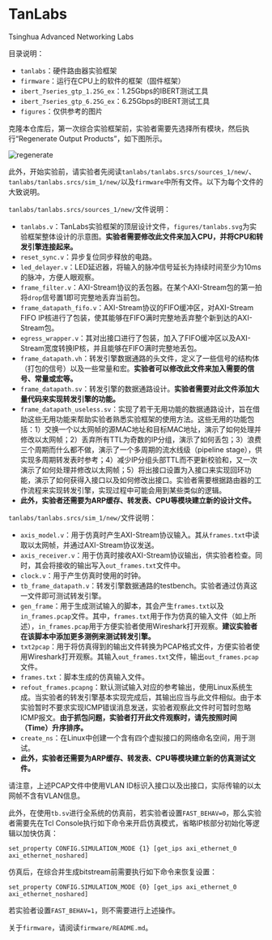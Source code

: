 # TanLabs

Tsinghua Advanced Networking Labs

目录说明：

* `tanlabs`：硬件路由器实验框架
* `firmware`：运行在CPU上的软件的框架（固件框架）
* `ibert_7series_gtp_1.25G_ex`：1.25Gbps的IBERT测试工具
* `ibert_7series_gtp_6.25G_ex`：6.25Gbps的IBERT测试工具
* `figures`：仅供参考的图片

克隆本仓库后，第一次综合实验框架前，实验者需要先选择所有模块，然后执行“Regenerate Output Products”，如下图所示。

![regenerate](figures/regenerate.png)

此外，开始实验前，请实验者先阅读`tanlabs/tanlabs.srcs/sources_1/new/`、`tanlabs/tanlabs.srcs/sim_1/new/`以及`firmware`中所有文件。以下为每个文件的大致说明。

`tanlabs/tanlabs.srcs/sources_1/new/`文件说明：

* `tanlabs.v`：TanLabs实验框架的顶层设计文件，`figures/tanlabs.svg`为实验框架整体设计的示意图。**实验者需要修改此文件来加入CPU，并将CPU和转发引擎连接起来。**
* `reset_sync.v`：异步复位同步释放的电路。
* `led_delayer.v`：LED延迟器，将输入的脉冲信号延长为持续时间至少为10ms的脉冲，方便人眼观察。
* `frame_filter.v`：AXI-Stream协议的丢包器。在某个AXI-Stream包的第一拍将`drop`信号置1即可完整地丢弃当前包。
* `frame_datapath_fifo.v`：AXI-Stream协议的FIFO缓冲区，对AXI-Stream FIFO IP核进行了包装，使其能够在FIFO满时完整地丢弃整个新到达的AXI-Stream包。
* `egress_wrapper.v`：其对出接口进行了包装，加入了FIFO缓冲区以及AXI-Stream宽度转换IP核，并且能够在FIFO满时完整地丢包。
* `frame_datapath.vh`：转发引擎数据通路的头文件，定义了一些信号的结构体（打包的信号）以及一些常量和宏。**实验者可以修改此文件来加入需要的信号、常量或宏等。**
* `frame_datapath.sv`：转发引擎的数据通路设计。**实验者需要对此文件添加大量代码来实现转发引擎的功能。**
* `frame_datapath_useless.sv`：实现了若干无用功能的数据通路设计，旨在借助这些无用功能来帮助实验者熟悉实验框架的使用方法。这些无用的功能包括：1）交换一个以太网帧的源MAC地址和目标MAC地址，演示了如何处理并修改以太网帧；2）丢弃所有TTL为奇数的IP分组，演示了如何丢包；3）浪费三个周期而什么都不做，演示了一个多周期的流水线级（pipeline stage），供实现多周期转发表时参考；4）减少IP分组头部TTL而不更新校验和，又一次演示了如何处理并修改以太网帧；5）将出接口设置为入接口来实现回环功能，演示了如何获得入接口以及如何修改出接口。实验者需要根据路由器的工作流程来实现转发引擎，实现过程中可能会用到某些类似的逻辑。
* **此外，实验者还需要为ARP缓存、转发表、CPU等模块建立新的设计文件。**

`tanlabs/tanlabs.srcs/sim_1/new/`文件说明：

* `axis_model.v`：用于仿真时产生AXI-Stream协议输入。其从`frames.txt`中读取以太网帧，并通过AXI-Stream协议发送。
* `axis_receiver.v`：用于仿真时接收AXI-Stream协议输出，供实验者检查。同时，其会将接收的输出写入`out_frames.txt`文件中。
* `clock.v`：用于产生仿真时使用的时钟。
* `tb_frame_datapath.v`：转发引擎数据通路的testbench。实验者通过仿真这一文件即可测试转发引擎。
* `gen_frame`：用于生成测试输入的脚本，其会产生`frames.txt`以及`in_frames.pcap`文件。其中，`frames.txt`用于作为仿真的输入文件（如上所述），`in_frames.pcap`用于方便实验者使用Wireshark打开观察。**建议实验者在该脚本中添加更多测例来测试转发引擎。**
* `txt2pcap`：用于将仿真得到的输出文件转换为PCAP格式文件，方便实验者使用Wireshark打开观察。其输入`out_frames.txt`文件，输出`out_frames.pcap`文件。
* `frames.txt`：脚本生成的仿真输入文件。
* `refout_frames.pcapng`：默认测试输入对应的参考输出，使用Linux系统生成。当实验者的转发引擎基本实现完成后，其输出应当与此文件相似。由于本实验暂时不要求实现ICMP错误消息发送，实验者观察此文件时可暂时忽略ICMP报文。**由于抓包问题，实验者打开此文件观察时，请先按照时间（Time）升序排序。**
* `create_ns`：在Linux中创建一个含有四个虚拟接口的网络命名空间，用于测试。
* **此外，实验者还需要为ARP缓存、转发表、CPU等模块建立新的仿真测试文件。**

请注意，上述PCAP文件中使用VLAN ID标识入接口以及出接口，实际传输的以太网帧不含有VLAN信息。

此外，在使用`tb.sv`进行全系统的仿真前，若实验者设置`FAST_BEHAV=0`，那么实验者需要先在Tcl Console执行如下命令来开启仿真模式，省略IP核部分初始化等逻辑以加快仿真：

```
set_property CONFIG.SIMULATION_MODE {1} [get_ips axi_ethernet_0 axi_ethernet_noshared]
```

仿真后，在综合并生成bitstream前需要执行如下命令来恢复设置：

```
set_property CONFIG.SIMULATION_MODE {0} [get_ips axi_ethernet_0 axi_ethernet_noshared]
```

若实验者设置`FAST_BEHAV=1`，则不需要进行上述操作。

关于`firmware`，请阅读`firmware/README.md`。

